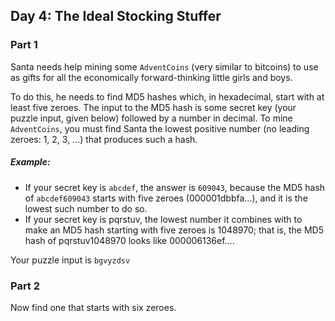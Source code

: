 ## Day 4: The Ideal Stocking Stuffer
### Part 1

Santa needs help mining some `AdventCoins` (very similar to bitcoins) to use as gifts for all the economically forward-thinking little girls and boys.

To do this, he needs to find MD5 hashes which, in hexadecimal, start with at least five zeroes. The input to the MD5 hash is some secret key (your puzzle input, given below) followed by a number in decimal. To mine `AdventCoins`, you must find Santa the lowest positive number (no leading zeroes: 1, 2, 3, ...) that produces such a hash.

##### Example:

- If your secret key is `abcdef`, the answer is `609043`, because the MD5 hash of `abcdef609043` starts with five zeroes (000001dbbfa...), and it is the lowest such number to do so.
- If your secret key is pqrstuv, the lowest number it combines with to make an MD5 hash starting with five zeroes is 1048970; that is, the MD5 hash of pqrstuv1048970 looks like 000006136ef....

Your puzzle input is `bgvyzdsv`

### Part 2
Now find one that starts with six zeroes.
